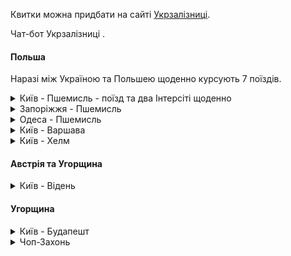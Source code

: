 Квитки можна придбати на сайті [Укрзалізниці](https://booking.uz.gov.ua/).

Чат-бот Укрзалізниці [](https://t.me/UkrzalInfo).

#### Польша

Наразі між Україною та Польшею щоденно курсують 7 поїздів.

<details>
<summary>Київ - Пшемисль - поїзд та два Інтерсіті щоденно</summary>


1. №715/716 Інтерсіті+

Відправляється з Києва щодня о 17:00, прибуває в Пшемисль наступного ранку о 5:00.

Вартість проїзду: сидячим вагоном І клacу - 1334 грн, ІІ клacу - 936 грн.

***
Оптимальний для пасажирів, які для подальшої подорожі планують скористатись рейсами:

>№114 Пшемисль – Прага (відправлення о 7:10; поїзд слідує через Краків, Катовіце та Остраву)

>ЕС №56 Пшемисль – Берлін (відправлення о 7:18; поїзд слідує через Краків, Вроцлав та Франкфурт).
***


2. №705/706K Інтерсіті+
   
Відправляється з Києва щодня о 08:30, прибуває в Пшемисль того ж дня в 19:53.

Робить зупинки у Вінниці, Хмельницькому, Тернополі та Львові.

Вартість проїзду: сидячим вагоном І клacу - 1334 грн, ІІ клacу - 936 грн.

3. Поїзд №53/54 

Відправляється з Києва о 19:48, прибуття в Пшемисль в 7:21.

Має лише одну проміжну зупинку у Львові. 

Вартість квитка в купейному вагоні - 1535 грн.

***
Пасажири цього рейсу у Перемишлі можуть зручно здійснити пересадку на поїзди:

>IC №105 Пшемисль – Грац (відправляється о 10:21; поїзд слідує через Краків, Катовіце, Остраву та Відень).

>IC №37104 Пшемисль – Зелена Гора (відправляється з Перемишля об 11:38, прибуття до Зеленої Гори о 21:04; поїзд слідує через Краків та Вроцлав).
***
</details>

<details>
<summary>Запоріжжя - Пшемисль</summary>

Поїзд № 32

Відправляється щоденно зі станції Запоріжжя о 15:30.

Зупиняється у Дніпрі, Кам'янському, Знам'янці, на станції Тараса Шевченка, в Білій Церкві, Бердичеві та Львові.

Прибуває в Пшемисль о 13:15 наступного дня.


Вартість проїзду в купейному вагоні між кінцевими станціями - 2144 грн., в вагоні класу люкс - 2610 грн.

***
Зручні пересадки у Пшемислі:

>IC №31104 Пшемисль – Варшава (відправлення о 15:51);

>IC №3602 Пшемисль – Вроцлав (відправлення о 13:53, слідує через Жешув та Краків);

>IC №3700 Пшемисль – Познань (відправлення о 14:36, слідує через Жешув, Краків, Катовіце, Ополе та Вроцлав).
***

</details>

<details>
<summary>Одеса - Пшемисль </summary>

Поїзд №36

Відправляється з Одеси в 15:54 та прибуває в Пшемисль на наступний день о 7:21.

Поїзд зупиняється на станціях: Роздільна, Подільськ, Кодима, Радниця, Бапнярка, Paxни, Жмеринка.

Вартість проїзду в купейному вагоні - 1223 грн.

***
Зручна пересадка на поїзди:

>IC №105 Пшемисль – Грац (відправляється о 10:21; слідує через Краків, Катовіце, Остраву та Відень).

>IC №37104 Пшемисль – Зелена Гора (відправляється об 11:38; слідує через Краків та Вроцлав).
***


</details>

<details>
<summary>Київ - Варшава</summary>

Відправляється з Києва о 17:27 і прибуває до Варшави о 10:04.

В Україні зупиняється в Ковелі. 

Назва станції в Варшаві - Bapшава-Всходня.

Вартість квитків з Києва до Варшави –                грн. в м'якому купейному вагоні на 3 полиці.

Придбати квитки на цей поїзд дуже складно. З'являються на сайті Укрзалізниці за 20 днів до дати виїзду в 8:00 ранку та розбираються за декілька хвилин.

***
Рейс адаптовано для зручної пересадки пасажирів на поїзди:

>ЕІС №3506 Варшава – Гдиня (відправка о 12:57; слідує через Гданськ та Сопот);

>ЕС №40 Варшава – Берлін (відправка об 15:54; проходить через Познань та Франкфурт).
***

</details>


<details>
<summary>Київ - Хелм</summary>

Поїзд №23

Відправляється з Києва о 22:54 і прибуває до Хелму о 12:10 наступного дня.

На шляху слідування зупиняється в Бердичеві, Ковелі та Рівному. 

Вартість проїзду в купейному вагоні – 1126 грн.
***
Зручна пересадка у Хелмі на поїзд

> IC №28106 до Варшави та Піли (відправляється з Хелма о 13:05).
***
</details>

#### Австрія та Угорщина

<details>
<summary>Київ - Відень</summary>

Поїзд №749 

Відправляється з Києва о 11:45 і прибуває до Відня наступного дня о 11:21 за місцевим часом. 

В України зупиняється на станціях Стрий, Свалява, Чоп.

Квитки до вагону 21/431 поїзда Київ - Відень можна придбати тільки в касі №1 касового залу №3 на центральному вокзалі Києва.

Ціна проїзду від 2665 грн.



</details>


#### Угорщина
<details>
<summary>Київ - Будапешт</summary>

З Києва через Будапешт слідує поїзд №749 Київ - Відень, умови придбабння квитків аналогічні (в касі №1 касового залу №3 на центральному вокзалі Києва).

Відправлення з Києва в 11:45, прибуття до Будапешту о 08:53 наступного дня.

</details>

<details>
<summary>Чоп-Захонь</summary>

Декілька щоденних потягів курсують з Чопу до Захоні, звідки можна придбати квиток на угорську залізницю MAV до необхідного пункту призначення ([онлайн](https://jegy.mav.hu/) або в касі).
</details>







